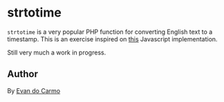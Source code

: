 # strtotime

`strtotime` is a very popular PHP function for converting English text to a timestamp. This is an exercise inspired on [this](https://github.com/kvz/locutus/blob/master/src/php/datetime/strtotime.js) Javascript implementation.

Still very much a work in progress.

## Author

By [Evan do Carmo](https://github.com/carmo-evan)